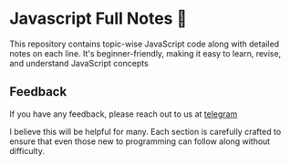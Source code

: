 # Javascript Full Notes 📖

This repository contains topic-wise JavaScript code along with detailed notes on each line. It's beginner-friendly, making it easy to learn, revise, and understand JavaScript concepts





## Feedback

If you have any feedback, please reach out to us at [telegram](https://t.me/soul_sucker_bot) 

 I believe this will be helpful for many. Each section is carefully crafted to ensure that even those new to programming can follow along without difficulty.